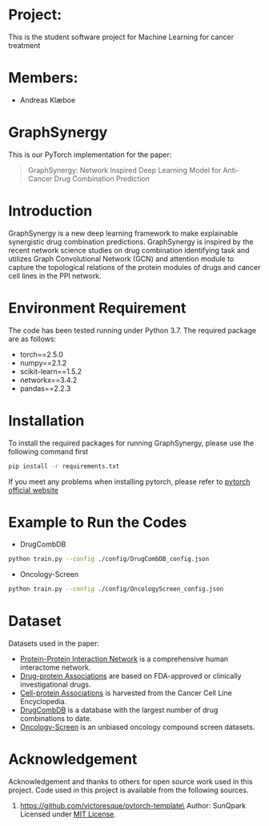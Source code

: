 # Project:
This is the student software project for Machine Learning for cancer treatment

# Members:
- Andreas Klæboe

# GraphSynergy
This is our PyTorch implementation for the paper:
> GraphSynergy: Network Inspired Deep Learning Model for Anti-Cancer Drug Combination Prediction

# Introduction
GraphSynergy is a new deep learning framework to make explainable synergistic drug combination predictions. GraphSynergy is inspired by the recent network science studies on drug combination identifying task and utilizes Graph Convolutional Network (GCN) and attention module to capture the topological relations of the protein modules of drugs and cancer cell lines in the PPI network.

# Environment Requirement
The code has been tested running under Python 3.7. The required package are as follows:
* torch==2.5.0
* numpy==2.1.2 
* scikit-learn==1.5.2  
* networkx==3.4.2
* pandas==2.2.3


# Installation
To install the required packages for running GraphSynergy, please use the following command first
```bash
pip install -r requirements.txt
```
If you meet any problems when installing pytorch, please refer to [pytorch official website](https://pytorch.org/)

# Example to Run the Codes
* DrugCombDB
```bash
python train.py --config ./config/DrugCombDB_config.json
```
* Oncology-Screen
```bash
python train.py --config ./config/OncologyScreen_config.json
```

# Dataset
Datasets used in the paper:
* [Protein-Protein Interaction Network](https://www.nature.com/articles/s41467-019-09186-x#Sec23) is a comprehensive human interactome network.
* [Drug-protein Associations](https://www.nature.com/articles/s41467-019-09186-x#Sec23) are based on FDA-approved or clinically investigational drugs.
* [Cell-protein Associations](https://maayanlab.cloud/Harmonizome/dataset/CCLE+Cell+Line+Gene+Expression+Profiles) is harvested from the Cancer Cell Line Encyclopedia.
* [DrugCombDB](http://drugcombdb.denglab.org/main) is a database with the largest number of drug combinations to date.
* [Oncology-Screen](http://www.bioinf.jku.at/software/DeepSynergy/) is an unbiased oncology compound screen datasets.

# Acknowledgement
Acknowledgement and thanks to others for open source work used in this project. Code used in this project is available from the following sources.
1. https://github.com/victoresque/pytorch-template\
   Author: SunQpark   
   Licensed under [MIT License](https://opensource.org/licenses/MIT).

  
